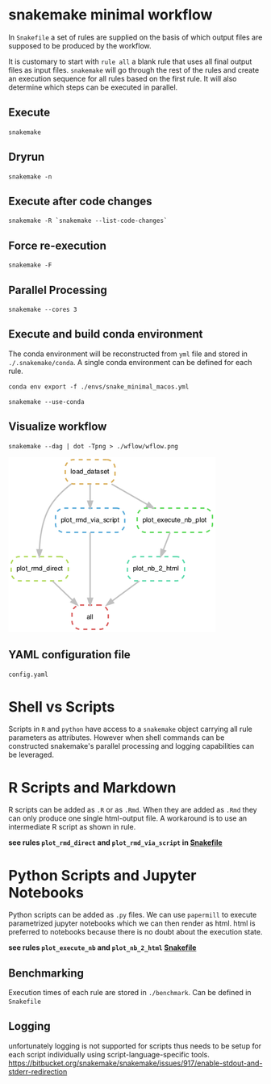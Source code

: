 # snakemake minimal workflow
In `Snakefile` a set of rules are supplied on the basis of which output files are
supposed to be produced by the workflow.

It is customary to start with `rule all` a blank rule that uses all final output files as input files.
`snakemake` will go through the rest of the rules and create an execution sequence for all rules based
on the first rule. It will also determine which steps can be executed in parallel.

## Execute
```shell
snakemake
```

## Dryrun
```shell
snakemake -n

```

## Execute after code changes
```shell
snakemake -R `snakemake --list-code-changes`
```

## Force re-execution
```shell
snakemake -F
```

## Parallel Processing

```shell
snakemake --cores 3
```

## Execute and build conda environment

The conda environment will be reconstructed from `yml` file and stored in `./.snakemake/conda`.
A single conda environment can be defined for each rule.

```shell
conda env export -f ./envs/snake_minimal_macos.yml
```

```shell
snakemake --use-conda
```


## Visualize workflow
```shell
snakemake --dag | dot -Tpng > ./wflow/wflow.png
```

![](./wflow/wflow.png)

## YAML configuration file
`config.yaml`

# Shell vs Scripts
Scripts in `R` and `python` have access to a `snakemake` object carrying all rule
parameters as attributes. However when shell commands can be constructed snakemake's
parallel processing and logging capabilities can be leveraged.

# R Scripts and Markdown
R scripts can be added as `.R` or as `.Rmd`. When they are added as `.Rmd` they
can only produce one single html-output file. A workaround is to use an intermediate
R script as shown in rule.

**see rules `plot_rmd_direct` and `plot_rmd_via_script` in [Snakefile](https://github.com/erblast/snakemake_minimal/blob/master/Snakefile)**

# Python Scripts and Jupyter Notebooks
Python scripts can be added as `.py` files. We can use `papermill` to execute
parametrized jupyter notebooks which we can then render as html. html is preferred
to notebooks because there is no doubt about the execution state.

**see rules `plot_execute_nb` and `plot_nb_2_html` [Snakefile](https://github.com/erblast/snakemake_minimal/blob/master/Snakefile)**


## Benchmarking
Execution times of each rule are stored in `./benchmark`. Can be defined in `Snakefile`

## Logging
unfortunately logging is not supported for scripts thus needs to be setup
for each script individually using script-language-specific tools.
https://bitbucket.org/snakemake/snakemake/issues/917/enable-stdout-and-stderr-redirection
